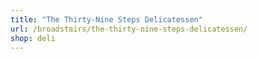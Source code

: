 ```yaml
---
title: "The Thirty-Nine Steps Delicatessen"
url: /broadstairs/the-thirty-nine-steps-delicatessen/
shop: deli
---
```

